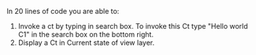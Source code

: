 In 20 lines of code you are able to:

1. Invoke a ct by typing in search box. To invoke this Ct type "Hello world C1" in the search box on the bottom right.
2. Display a Ct in Current state of view layer.
